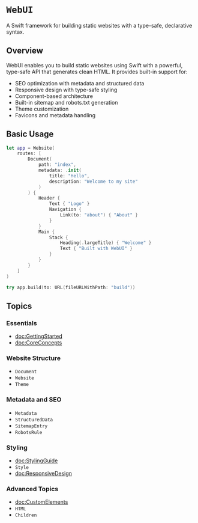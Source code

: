 # ``WebUI``

A Swift framework for building static websites with a type-safe, declarative syntax.

## Overview

WebUI enables you to build static websites using Swift with a powerful, type-safe API that generates clean HTML. It provides built-in support for:

- SEO optimization with metadata and structured data
- Responsive design with type-safe styling
- Component-based architecture
- Built-in sitemap and robots.txt generation
- Theme customization
- Favicons and metadata handling

## Basic Usage

```swift
let app = Website(
    routes: [
        Document(
            path: "index",
            metadata: .init(
                title: "Hello",
                description: "Welcome to my site"
            )
        ) {
            Header {
                Text { "Logo" }
                Navigation {
                    Link(to: "about") { "About" }
                }
            }
            Main {
                Stack {
                    Heading(.largeTitle) { "Welcome" }
                    Text { "Built with WebUI" }
                }
            }
        }
    ]
)

try app.build(to: URL(fileURLWithPath: "build"))
```

## Topics

### Essentials

- <doc:GettingStarted>
- <doc:CoreConcepts>

### Website Structure

- ``Document``
- ``Website``
- ``Theme``

### Metadata and SEO

- ``Metadata``
- ``StructuredData``
- ``SitemapEntry``
- ``RobotsRule``

### Styling

- <doc:StylingGuide>
- ``Style``
- <doc:ResponsiveDesign>

### Advanced Topics

- <doc:CustomElements>
- ``HTML``
- ``Children``
